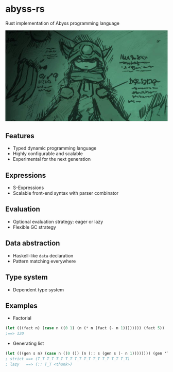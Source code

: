 # abyss-rs
Rust implementation of Abyss programming language

![Made in abyss](./img/made-in-abyss.jpg)

## Features
- Typed dynamic programming language
- Highly configurable and scalable
- Experimental for the next generation

## Expressions
- S-Expressions
- Scalable front-end syntax with parser combinator

## Evaluation
- Optional evaluation strategy: eager or lazy
- Flexible GC strategy

## Data abstraction
- Haskell-like `data` declaration
- Pattern matching everywhere

## Type system
- Dependent type system

## Examples
- Factorial
```scheme
(let (((fact n) (case n ((0 1) (n (* n (fact (- n 1)))))))) (fact 5))
;==> 120
```

- Generating list
```scheme
(let (((gen s n) (case n ((0 ()) (n (:: s (gen s (- n 1)))))))) (gen 'T_T 10))
; strict ==> (T_T T_T T_T T_T T_T T_T T_T T_T T_T T_T)
; lazy   ==> (:: T_T <thunk>)
```